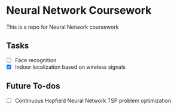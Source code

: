 # Neural Network Coursework

This is a repo for Neural Network coursework

## Tasks

- [ ] Face recognition
- [x] Indoor localization based on wireless signals

## Future To-dos

- [ ] Continuous Hopfield Neural Network TSP problem optimization
 